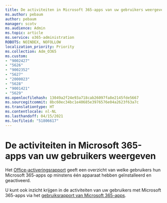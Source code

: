 ```yaml
---
title: De activiteiten in Microsoft 365-apps van uw gebruikers weergeven
ms.author: pebaum
author: pebaum
manager: scotv
ms.audience: Admin
ms.topic: article
ms.service: o365-administration
ROBOTS: NOINDEX, NOFOLLOW
localization_priority: Priority
ms.collection: Adm_O365
ms.custom:
- "9002427"
- "5626"
- "9002352"
- "5627"
- "2000023"
- "5628"
- "9001421"
- "5629"
ms.openlocfilehash: 13049a2f24e93a718cab26097fa8e2145fde5667
ms.sourcegitcommit: 8bc60ec34bc1e40685e3976576e04a2623f63a7c
ms.translationtype: HT
ms.contentlocale: nl-NL
ms.lasthandoff: 04/15/2021
ms.locfileid: "51806617"
---
```

# <a name="view-your-users-microsoft-365-apps-activity"></a>De activiteiten in Microsoft 365-apps van uw gebruikers weergeven

Het [Office-activeringsrapport](https://docs.microsoft.com/microsoft-365/admin/activity-reports/microsoft-office-activations?view=o365-worldwide) geeft een overzicht van welke gebruikers hun Microsoft 365-apps op minstens één apparaat hebben geïnstalleerd en geactiveerd.

U kunt ook inzicht krijgen in de activiteiten van uw gebruikers met Microsoft 365-apps via het [gebruiksrapport van Microsoft 365-apps](https://docs.microsoft.com/microsoft-365/admin/activity-reports/microsoft365-apps-usage?view=o365-worldwide).

